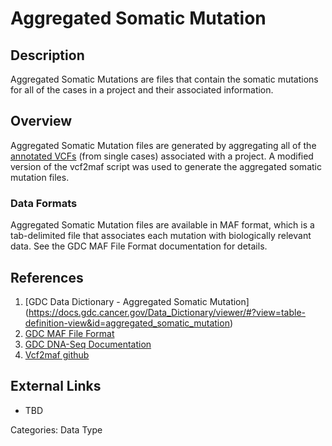# Aggregated Somatic Mutation #
## Description ##
Aggregated Somatic Mutations are files that contain the somatic mutations for all of the cases in a project and their associated information.

## Overview ##

Aggregated Somatic Mutation files are generated by aggregating all of the [annotated VCFs](LINK) (from single cases) associated with a project. A modified version of the vcf2maf script was used to generate the aggregated somatic mutation files.

### Data Formats ###

Aggregated Somatic Mutation files are available in MAF format, which is a tab-delimited file that associates each mutation with biologically relevant data. See the GDC MAF File Format documentation for details.  

## References ##
1. [GDC Data Dictionary - Aggregated Somatic Mutation] (https://docs.gdc.cancer.gov/Data_Dictionary/viewer/#?view=table-definition-view&id=aggregated_somatic_mutation)
2. [GDC MAF File Format](https://docs.gdc.cancer.gov/Data/File_Formats/MAF_Format/)
3. [GDC DNA-Seq Documentation](https://docs.gdc.cancer.gov/Data/Bioinformatics_Pipelines/DNA_Seq_Variant_Calling_Pipeline/)
4. [Vcf2maf github](https://github.com/mskcc/vcf2maf)

## External Links ##
* TBD

Categories: Data Type
